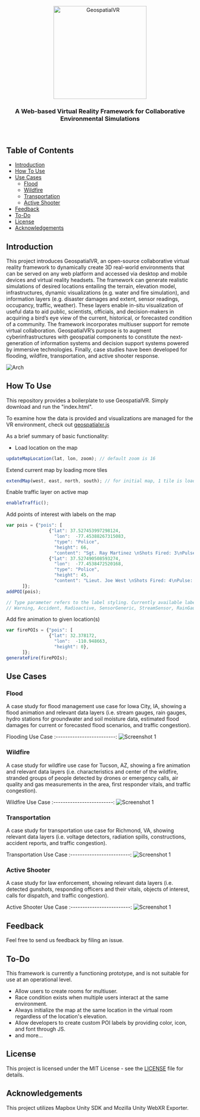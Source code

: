 <p align="center"><img alt="GeospatialVR" title="GeospatialVR" src="images/logo.png" width="250"></p>

<h3 align="center">
  A Web-based Virtual Reality Framework for Collaborative Environmental Simulations
</h3>

<br>

## Table of Contents

- [Introduction](#introduction)
- [How To Use](#how-to-use)
- [Use Cases](#use-cases)
  - [Flood](#flood)
  - [Wildfire](#wildfire)
  - [Transportation](#transportation)
  - [Active Shooter](#active-shooter)
- [Feedback](#feedback)
- [To-Do](#to-do)
- [License](#license)
- [Acknowledgements](#acknowledgements)

## Introduction

This project introduces GeospatialVR, an open-source collaborative virtual reality framework to dynamically create 3D real-world environments that can be served on any web platform and accessed via desktop and mobile devices and virtual reality headsets. The framework can generate realistic simulations of desired locations entailing the terrain, elevation model, infrastructures, dynamic visualizations (e.g. water and fire simulation), and information layers (e.g. disaster damages and extent, sensor readings, occupancy, traffic, weather). These layers enable in-situ visualization of useful data to aid public, scientists, officials, and decision-makers in acquiring a bird’s eye view of the current, historical, or forecasted condition of a community. The framework incorporates multiuser support for remote virtual collaboration. GeospatialVR’s purpose is to augment cyberinfrastructures with geospatial components to constitute the next-generation of information systems and decision support systems powered by immersive technologies. Finally, case studies have been developed for flooding, wildfire, transportation, and active shooter response.

![Arch](images/arch.png)

## How To Use

This repository provides a boilerplate to use GeospatialVR. Simply download and run the "index.html".

To examine how the data is provided and visualizations are managed for the VR environment, check out [geospatialxr.js](script/geospatialxr.js)

As a brief summary of basic functionality:

- Load location on the map
```js
updateMapLocation(lat, lon, zoom); // default zoom is 16
```

Extend current map by loading more tiles
```js
extendMap(west, east, north, south); // for initial map, 1 tile is loaded per each direction
```

Enable traffic layer on active map
```js
enableTraffic();
```

Add points of interest with labels on the map
```js
var pois = {"pois": [
                {"lat": 37.527453997298124, 
                  "lon":  -77.45388267315083, 
                  "type": "Police", 
                  "height": 66,
                  "content": "Sgt. Ray Martinez \nShots Fired: 3\nPulse: 119 bpm\nSpO2: 95.1%"},
                {"lat": 37.527490508593274, 
                  "lon":  -77.4538472520168, 
                  "type": "Police", 
                  "height": 45,
                  "content": "Lieut. Joe West \nShots Fired: 4\nPulse: 109 bpm\nSpO2: 95.8%"},
      ]};
addPOI(pois);

// Type parameter refers to the label styling. Currently available label types:
// Warning, Accident, Radioactive, SensorGeneric, StreamSensor, RainGauge, Soil, Shooting, Police, Unknownpackage, Damage, Fireman
```

Add fire animation to given location(s)
```js
var firePOIs = {"pois": [
                {"lat": 32.378172,
                  "lon":  -110.948663,
                  "height": 0},
      ]};
generateFire(firePOIs);
```

## Use Cases

### Flood

A case study for flood management use case for Iowa City, IA, showing a flood animation and relevant data layers (i.e. stream gauges, rain gauges, hydro stations for groundwater and soil moisture data, estimated flood damages for current or forecasted flood scenarios, and traffic congestion).

Flooding Use Case
:-------------------------:
![Screenshot 1](images/flood.png)

### Wildfire

A case study for wildfire use case for Tucson, AZ, showing a fire animation and relevant data layers (i.e. characteristics and center of the wildfire, stranded groups of people detected by drones or emergency calls, air quality and gas measurements in the area, first responder vitals, and traffic congestion).

Wildfire Use Case
:-------------------------:
![Screenshot 1](images/fire.png)

### Transportation

A case study for transportation use case for Richmond, VA, showing relevant data layers (i.e. voltage detectors, radiation spills, constructions, accident reports, and traffic congestion).

Transportation Use Case
:-------------------------:
![Screenshot 1](images/transit.png)

### Active Shooter

A case study for law enforcement, showing relevant data layers (i.e. detected gunshots, responding officers and their vitals, objects of interest, calls for dispatch, and traffic congestion).

Active Shooter Use Case
:-------------------------:
![Screenshot 1](images/shooter.png)


## Feedback

Feel free to send us feedback by filing an issue.

## To-Do

This framework is currently a functioning prototype, and is not suitable for use at an operational level. 

- Allow users to create rooms for multiuser.
- Race condition exists when multiple users interact at the same environment.
- Always initialize the map at the same location in the virtual room regardless of the location's elevation.
- Allow developers to create custom POI labels by providing color, icon, and font through JS.
- and more...

## License

This project is licensed under the MIT License - see the [LICENSE](LICENSE) file for details.

## Acknowledgements

This project utilizes Mapbox Unity SDK and Mozilla Unity WebXR Exporter.
